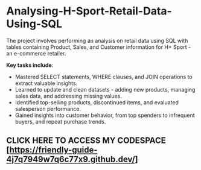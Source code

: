 # Analysing-H-Sport-Retail-Data-Using-SQL
The project involves performing an analysis on retail data using SQL with tables containing Product, Sales, and Customer information for H+ Sport - an e-commerce retailer.

**Key tasks include**:
- Mastered SELECT statements, WHERE clauses, and JOIN operations to extract valuable insights.
- Learned to update and clean datasets - adding new products, managing sales data, and addressing missing values.
- Identified top-selling products, discontinued items, and evaluated salesperson performance.
- Gained insights into customer behavior, from top spenders to infrequent buyers, and repeat purchase trends.

## CLICK HERE TO ACCESS MY CODESPACE [https://friendly-guide-4j7q7949w7q6c77x9.github.dev/]
